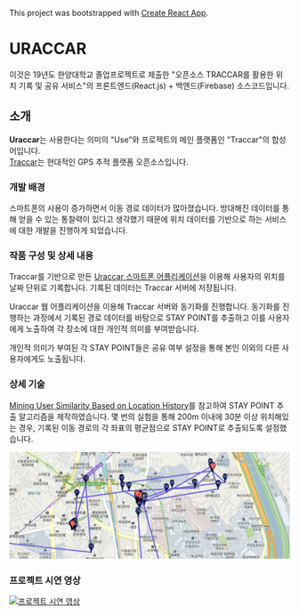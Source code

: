This project was bootstrapped with [Create React App](https://github.com/facebook/create-react-app).

# URACCAR

이것은 19년도 한양대학교 졸업프로젝트로 제출한 "오픈소스 TRACCAR를 활용한 위치 기록 및 공유 서비스"의 프론트엔드(React.js) + 백엔드(Firebase) 소스코드입니다.

## 소개

**Uraccar**는 사용한다는 의미의 "Use"와 프로젝트의 메인 플랫폼인 "Traccar"의 합성어입니다.<br>
[Traccar](https://www.traccar.org/)는 현대적인 GPS 추적 플랫폼 오픈소스입니다.

### 개발 배경

스마트폰의 사용이 증가하면서 이동 경로 데이터가 많아졌습니다. 방대해진 데이터를 통해 얻을 수 있는 통찰력이 있다고 생각했기 때문에 위치 데이터를 기반으로 하는 서비스에 대한 개발을 진행하게 되었습니다.

### 작품 구성 및 상세 내용

Traccar를 기반으로 만든 [Uraccar 스마트폰 어플리케이션](https://github.com/dormkim/Zolp)을 이용해 사용자의 위치를 날짜 단위로 기록합니다. 기록된 데이터는 Traccar 서버에 저장됩니다.

Uraccar 웹 어플리케이션을 이용해 Traccar 서버와 동기화를 진행합니다. 동기화를 진행하는 과정에서 기록된 경로 데이터를 바탕으로 STAY POINT를 추출하고 이를 사용자에게 노출하여 각 장소에 대한 개인적 의미를 부여받습니다.

개인적 의미가 부여된 각 STAY POINT들은 공유 여부 설정을 통해 본인 이외의 다른 사용자에게도 노출됩니다.

### 상세 기술

[Mining User Similarity Based on Location History](https://dl.acm.org/doi/pdf/10.1145/1463434.1463477)를 참고하여 STAY POINT 추출 알고리즘을 제작하였습니다. 몇 번의 실험을 통해 200m 이내에 30분 이상 위치해있는 경우, 기록된 이동 경로의 각 좌표의 평균점으로 STAY POINT로 추출되도록 설정했습니다.

![결과 화면](https://github.com/psch300/uraccar/blob/master/public/result1.png)

### 프로젝트 시연 영상

[![프로젝트 시연 영상](https://img.youtube.com/vi/OzcTzka0dPQ/0.jpg)](https://youtu.be/OzcTzka0dPQ)